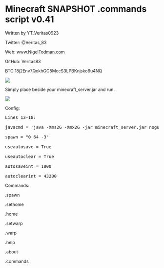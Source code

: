 # Minecraft SNAPSHOT .commands script v0.41

Written by YT_Veritas0923             

Twitter: @Veritas_83                  

Web: www.NigelTodman.com              

GitHub: Veritas83                     

BTC 18j2Env7QokhGG5MccS3LPBKnjsko6u4NQ

<img src="https://i.gyazo.com/d077b2df38ee707ec174223b10aeb6a6.png">


Simply place beside your minecraft_server.jar and run.

<img src="https://i.gyazo.com/fd1652e942ea9edb4731459f3f35994b.png">

Config:
<pre>
Lines 13-18:

javacmd = 'java -Xms2G -Xmx2G -jar minecraft_server.jar nogui' # Java command line to start Minecraft Server jar

spawn = "0 64 -3"  																						 # WorldSpawn Coordinates

useautosave = True 																						 # Use Autosave?

useautoclear = True 																					 # Use Autoclear?

autosaveint = 1800																					   # Autosave Interval in seconds

autoclearint = 43200																					 # Autoclear Interval in seconds
</pre>

Commands:


.spawn

.sethome

.home

.setwarp

.warp

.help

.about

.commands

